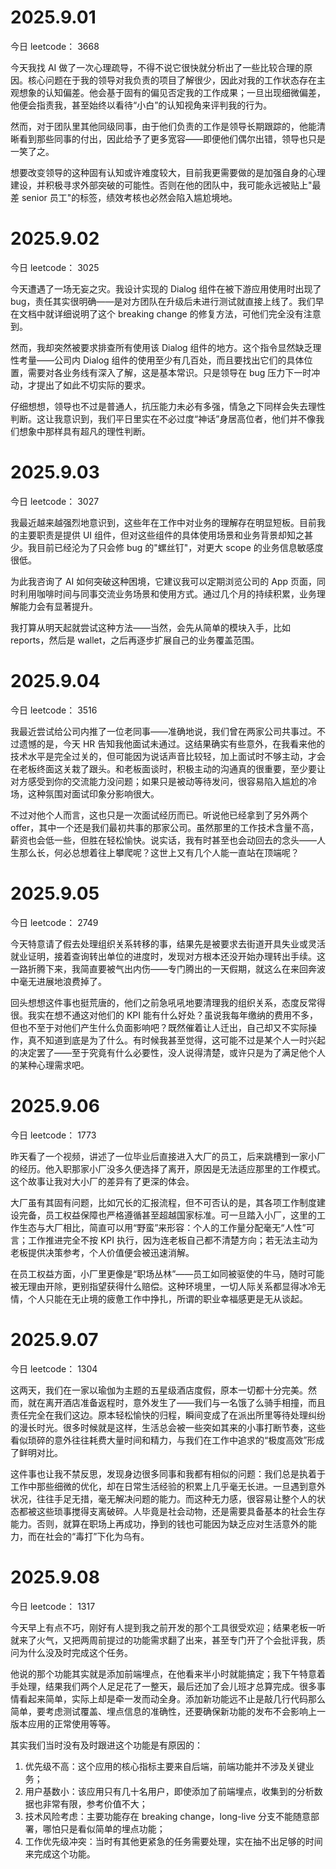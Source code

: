 # 2025.9.01

今日 leetcode： 3668


今天我找 AI 做了一次心理疏导，不得不说它很快就分析出了一些比较合理的原因。核心问题在于我的领导对我负责的项目了解很少，因此对我的工作状态存在主观想象的认知偏差。他会基于固有的偏见否定我的工作成果；一旦出现细微偏差，他便会指责我，甚至始终以看待“小白”的认知视角来评判我的行为。

然而，对于团队里其他同级同事，由于他们负责的工作是领导长期跟踪的，他能清晰看到那些同事的付出，因此给予了更多宽容——即便他们偶尔出错，领导也只是一笑了之。

想要改变领导的这种固有认知或许难度较大，目前我更需要做的是加强自身的心理建设，并积极寻求外部突破的可能性。否则在他的团队中，我可能永远被贴上"最差 senior 员工"的标签，绩效考核也必然会陷入尴尬境地。

# 2025.9.02

今日 leetcode： 3025

今天遭遇了一场无妄之灾。我设计实现的 Dialog 组件在被下游应用使用时出现了 bug，责任其实很明确——是对方团队在升级后未进行测试就直接上线了。我们早在文档中就详细说明了这个 breaking change 的修复方法，可他们完全没有注意到。

然而，我却突然被要求排查所有使用该 Dialog 组件的地方。这个指令显然缺乏理性考量——公司内 Dialog 组件的使用至少有几百处，而且要找出它们的具体位置，需要对各业务线有深入了解，这是基本常识。只是领导在 bug 压力下一时冲动，才提出了如此不切实际的要求。

仔细想想，领导也不过是普通人，抗压能力未必有多强，情急之下同样会失去理性判断。这让我意识到，我们平日里实在不必过度“神话”身居高位者，他们并不像我们想象中那样具有超凡的理性判断。

# 2025.9.03

今日 leetcode： 3027

我最近越来越强烈地意识到，这些年在工作中对业务的理解存在明显短板。目前我的主要职责是提供 UI 组件，但对这些组件的具体使用场景和业务背景却知之甚少。我目前已经沦为了只会修 bug 的"螺丝钉"，对更大 scope 的业务信息敏感度很低。

为此我咨询了 AI 如何突破这种困境，它建议我可以定期浏览公司的 App 页面，同时利用咖啡时间与同事交流业务场景和使用方式。通过几个月的持续积累，业务理解能力会有显著提升。

我打算从明天起就尝试这种方法——当然，会先从简单的模块入手，比如 reports，然后是 wallet，之后再逐步扩展自己的业务覆盖范围。

# 2025.9.04

今日 leetcode： 3516

我最近尝试给公司内推了一位老同事——准确地说，我们曾在两家公司共事过。不过遗憾的是，今天 HR 告知我他面试未通过。这结果确实有些意外，在我看来他的技术水平是完全过关的，但可能因为说话声音比较轻，加上面试时不够主动，才会在老板终面这关栽了跟头。和老板面谈时，积极主动的沟通真的很重要，至少要让对方感受到你的交流能力没问题；如果只是被动等待发问，很容易陷入尴尬的冷场，这种氛围对面试印象分影响很大。

不过对他个人而言，这也只是一次面试经历而已。听说他已经拿到了另外两个 offer，其中一个还是我们最初共事的那家公司。虽然那里的工作技术含量不高，薪资也会低一些，但胜在轻松愉快。说实话，我有时甚至也会动回去的念头——人生那么长，何必总想着往上攀爬呢？这世上又有几个人能一直站在顶端呢？

# 2025.9.05

今日 leetcode： 2749

今天特意请了假去处理组织关系转移的事，结果先是被要求去街道开具失业或灵活就业证明，接着查询转出单位的进度时，发现对方根本还没开始办理转出手续。这一路折腾下来，我简直要被气出内伤——专门腾出的一天假期，就这么在来回奔波中毫无进展地浪费掉了。

回头想想这件事也挺荒唐的，他们之前急吼吼地要清理我的组织关系，态度反常得很。我实在想不通这对他们的 KPI 能有什么好处？虽说我每年缴纳的费用不多，但也不至于对他们产生什么负面影响吧？既然催着让人迁出，自己却又不实际操作，真不知道到底是为了什么。有时候我甚至觉得，这可能不过是某个人一时兴起的决定罢了——至于究竟有什么必要性，没人说得清楚，或许只是为了满足他个人的某种心理需求吧。

# 2025.9.06

今日 leetcode： 1773

昨天看了一个视频，讲述了一位毕业后直接进入大厂的员工，后来跳槽到一家小厂的经历。他入职那家小厂没多久便选择了离开，原因是无法适应那里的工作模式。这个故事让我对大小厂的差异有了更深的体会。

大厂虽有其固有问题，比如冗长的汇报流程，但不可否认的是，其各项工作制度建设完备，员工权益保障也严格遵循甚至超越国家标准。可一旦踏入小厂，这里的工作生态与大厂相比，简直可以用“野蛮”来形容：个人的工作量分配毫无“人性”可言；工作推进完全不按 KPI 执行，因为连老板自己都不清楚方向；若无法主动为老板提供决策参考，个人价值便会被迅速消解。

在员工权益方面，小厂里更像是“职场丛林”——员工如同被驱使的牛马，随时可能被无理由开除，更别指望获得什么赔偿。这种环境里，一切人际关系都显得冰冷无情，个人只能在无止境的疲惫工作中挣扎，所谓的职业幸福感更是无从谈起。


# 2025.9.07

今日 leetcode： 1304

这两天，我们在一家以瑜伽为主题的五星级酒店度假，原本一切都十分完美。然而，就在离开酒店准备返程时，意外发生了——我们与一名饿了么骑手相撞，而且责任完全在我们这边。原本轻松愉快的归程，瞬间变成了在派出所里等待处理纠纷的漫长时光。很多时候就是这样，生活总会被一些突如其来的小事打断节奏，这些看似琐碎的意外往往耗费大量时间和精力，与我们在工作中追求的“极度高效”形成了鲜明对比。

这件事也让我不禁反思，发现身边很多同事和我都有相似的问题：我们总是执着于工作中那些细微的优化，却在日常生活经验的积累上几乎毫无长进。一旦遇到意外状况，往往手足无措，毫无解决问题的能力。而这种无力感，很容易让整个人的状态都被这些琐事搅得支离破碎。人毕竟是社会动物，还是需要具备基本的社会生存能力。否则，就算在职场上再成功，挣到的钱也可能因为缺乏应对生活意外的能力，而在社会的“毒打”下化为乌有。

# 2025.9.08

今日 leetcode： 1317

今天早上有点不巧，刚好有人提到我之前开发的那个工具很受欢迎；结果老板一听就来了火气，又把两周前提过的功能需求翻了出来，甚至专门开了个会批评我，质问为什么没及时完成这个任务。

他说的那个功能其实就是添加前端埋点，在他看来半小时就能搞定；我下午特意着手处理，结果我们两个人足足花了一整天，最后还加了会儿班才总算完成。很多事情看起来简单，实际上却是牵一发而动全身。添加新功能远不止是敲几行代码那么简单，要考虑测试覆盖、埋点信息的准确性，还要确保新功能的发布不会影响上一版本应用的正常使用等等。

其实我们当时没有及时跟进这个功能是有原因的：

1. 优先级不高：这个应用的核心指标主要来自后端，前端功能并不涉及关键业务；
2. 用户基数小：该应用只有几十名用户，即使添加了前端埋点，收集到的分析数据也非常有限，参考价值不大；
3. 技术风险考虑：主要功能存在 breaking change，long-live 分支不能随意部署，哪怕只是看似简单的埋点功能；
4. 工作优先级冲突：当时有其他更紧急的任务需要处理，实在抽不出足够的时间来完成这个功能。
